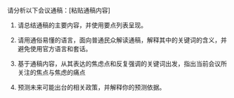 
请分析以下会议通稿：[粘贴通稿内容]


1.  请总结通稿的主要内容，并使用要点列表呈现。

2.  请用通俗易懂的语言，面向普通民众解读通稿，解释其中的关键词的含义，并避免使用官方语言和套话。

3.  基于通稿内容，从其表达的焦虑点和反复强调的关键词出发，指出当前会议所关注的焦点与焦虑的痛点

4. 预测未来可能出台的相关政策，并解释你的预测依据。
